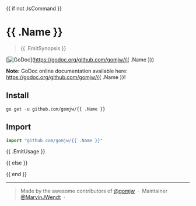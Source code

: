 {{ if not .IsCommand  }} 
# {{ .Name }}

> {{ .EmitSynopsis }}

[![GoDoc](https://godoc.org/github.com/gomjw/checkproxy?status.svg)](https://godoc.org/github.com/gomjw/{{ .Name }})

**Note:** GoDoc online documentation available here: https://godoc.org/github.com/gomjw/{{ .Name }}!

## Install

```console
go get -u github.com/gomjw/{{ .Name }}
```

## Import

```go
import "github.com/gomjw/{{ .Name }}"
```

{{ .EmitUsage }}

{{ else }}



{{ end }}

---

> Made by the awesome contributors of [@gomjw](https://github.com/gomjw) &nbsp;&middot;&nbsp;
> Maintainer [@MarvinJWendt](https://github.com/MarvinJWendt) &nbsp;&middot;&nbsp;
